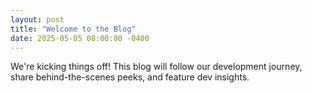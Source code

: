 ```yaml
---
layout: post
title: "Welcome to the Blog"
date: 2025-05-05 08:00:00 -0400
---
```


We're kicking things off! This blog will follow our development journey, share behind-the-scenes peeks, and feature dev insights.
